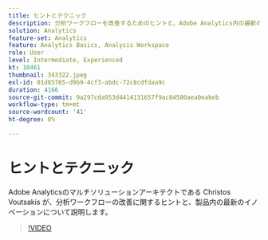 ```yaml
---
title: ヒントとテクニック
description: 分析ワークフローを改善するためのヒントと、Adobe Analytics内の最新のイノベーションに焦点を当てます
solution: Analytics
feature-set: Analytics
feature: Analytics Basics, Analysis Workspace
role: User
level: Intermediate, Experienced
kt: 10461
thumbnail: 343322.jpeg
exl-id: 01d85765-d9b9-4cf3-abdc-72c8cdfdaa9c
duration: 4166
source-git-commit: 9a297cda953d4414131657f9ac84580aea0eabeb
workflow-type: tm+mt
source-wordcount: '41'
ht-degree: 0%

---
```


# ヒントとテクニック

Adobe Analyticsのマルチソリューションアーキテクトである Christos Voutsakis が、分析ワークフローの改善に関するヒントと、製品内の最新のイノベーションについて説明します。

>[!VIDEO](https://video.tv.adobe.com/v/343322/?quality=12&learn=on)
